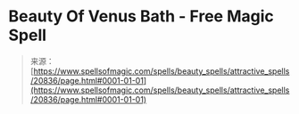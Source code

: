 <!--yml
category: 未分类
date: 2024-06-12 19:03:58
-->

# Beauty Of Venus Bath - Free Magic Spell

> 来源：[https://www.spellsofmagic.com/spells/beauty_spells/attractive_spells/20836/page.html#0001-01-01](https://www.spellsofmagic.com/spells/beauty_spells/attractive_spells/20836/page.html#0001-01-01)